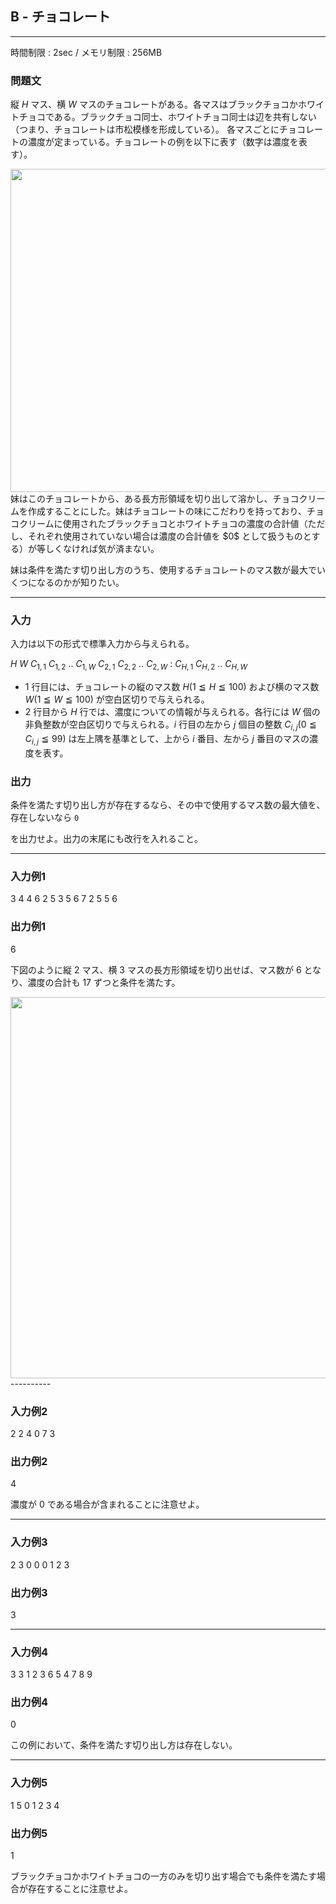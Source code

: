 ## B - チョコレート

----------

時間制限 : 2sec / メモリ制限 : 256MB

### 問題文

縦 $H$ マス、横 $W$ マスのチョコレートがある。各マスはブラックチョコかホワイトチョコである。ブラックチョコ同士、ホワイトチョコ同士は辺を共有しない（つまり、チョコレートは市松模様を形成している）。
各マスごとにチョコレートの濃度が定まっている。チョコレートの例を以下に表す（数字は濃度を表す）。

<img src="/img/arc/025/2-1.png" width="517px">
</img>妹はこのチョコレートから、ある長方形領域を切り出して溶かし、チョコクリームを作成することにした。妹はチョコレートの味にこだわりを持っており、チョコクリームに使用されたブラックチョコとホワイトチョコの濃度の合計値（ただし、それぞれ使用されていない場合は濃度の合計値を $0$ として扱うものとする）が等しくなければ気が済まない。

妹は条件を満たす切り出し方のうち、使用するチョコレートのマス数が最大でいくつになるのかが知りたい。

----------

### 入力

入力は以下の形式で標準入力から与えられる。

>
$H$ $W$
$C_{1,1}$ $C_{1,2}$ .. $C_{1,W}$
$C_{2,1}$ $C_{2,2}$ .. $C_{2,W}$
:
$C_{H,1}$ $C_{H,2}$ .. $C_{H,W}$


* $1$ 行目には、チョコレートの縦のマス数 $H (1 ≦ H ≦ 100)$ および横のマス数 $W (1 ≦ W ≦ 100)$ が空白区切りで与えられる。
* $2$ 行目から $H$ 行では、濃度についての情報が与えられる。各行には $W$ 個の非負整数が空白区切りで与えられる。$i$ 行目の左から $j$ 個目の整数 $C_{i,j} (0 ≦ C_{i,j} ≦ 99)$ は左上隅を基準として、上から $i$ 番目、左から $j$ 番目のマスの濃度を表す。
### 出力

条件を満たす切り出し方が存在するなら、その中で使用するマス数の最大値を、存在しないなら `0`

 を出力せよ。出力の末尾にも改行を入れること。

----------

### 入力例1

>
3 4
4 6 2 5
3 5 6 7
2 5 5 6


### 出力例1

>
6


下図のように縦 $2$ マス、横 $3$ マスの長方形領域を切り出せば、マス数が $6$ となり、濃度の合計も $17$ ずつと条件を満たす。

<img src="/img/arc/025/2-2.png" width="610px">
</img>----------

### 入力例2

>
2 2
4 0
7 3


### 出力例2

>
4


濃度が $0$ である場合が含まれることに注意せよ。

----------

### 入力例3

>
2 3
0 0 0
1 2 3


### 出力例3

>
3


----------

### 入力例4

>
3 3
1 2 3
6 5 4
7 8 9


### 出力例4

>
0


この例において、条件を満たす切り出し方は存在しない。

----------

### 入力例5

>
1 5
0 1 2 3 4


### 出力例5

>
1


ブラックチョコかホワイトチョコの一方のみを切り出す場合でも条件を満たす場合が存在することに注意せよ。

